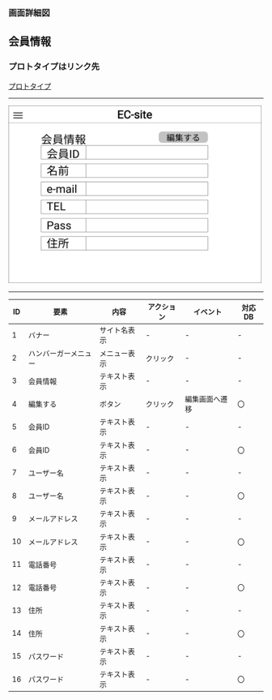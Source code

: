 ### 画面詳細図
## 会員情報
### プロトタイプはリンク先
[プロトタイプ](https://www.figma.com/file/67Ka4HSngBCQciwmHrwcTe/original?node-id=16%3A34)
*****
<img src="./img/会員情報.png" width="500" height="350">

*****
| ID | 要素 | 内容 | アクション | イベント | 対応DB |
|----|-----|------|-----------|----------|-------|
|1   |バナー|サイト名表示|-|-|-|
|2   |ハンバーガーメニュー|メニュー表示|クリック|-|-|
|3   |会員情報|テキスト表示|-|-|-|
|4   |編集する|ボタン|クリック|編集画面へ遷移|〇|
|5   |会員ID|テキスト表示|-|-|-|
|6   |会員ID|テキスト表示|-|-|〇|
|7   |ユーザー名|テキスト表示|-|-|-|
|8   |ユーザー名|テキスト表示|-|-|〇|
|9   |メールアドレス|テキスト表示|-|-|-|
|10  |メールアドレス|テキスト表示|-|-|〇|
|11  |電話番号|テキスト表示|-|-|-|
|12  |電話番号|テキスト表示|-|-|〇|
|13  |住所|テキスト表示|-|-|-|
|14  |住所|テキスト表示|-|-|〇|
|15  |パスワード|テキスト表示|-|-|-|
|16  |パスワード|テキスト表示|-|-|〇|
